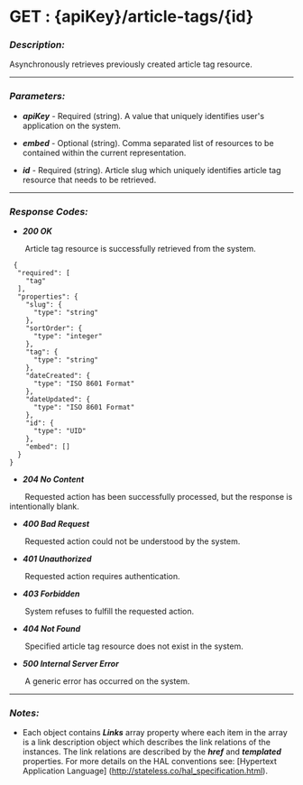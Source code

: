 
# GET : {apiKey}/article-tags/{id} 

### *Description:* 
Asynchronously retrieves previously created article tag resource. 



* * *
### *Parameters:*


- ***apiKey*** - Required (string). A value that uniquely identifies user&#39;s application on the system. 


- ***embed*** - Optional (string). Comma separated list of resources to be contained within the current representation. 


- ***id*** - Required (string). Article slug which uniquely identifies article tag resource that needs to be retrieved. 


* * *
### *Response Codes:*


- ***200  OK*** 

&nbsp;&nbsp;&nbsp;&nbsp;&nbsp;&nbsp; Article tag resource is successfully retrieved from the system. 

```
 {
  "required": [
    "tag"
  ],
  "properties": {
    "slug": {
      "type": "string"
    },
    "sortOrder": {
      "type": "integer"
    },
    "tag": {
      "type": "string"
    },
    "dateCreated": {
      "type": "ISO 8601 Format"
    },
    "dateUpdated": {
      "type": "ISO 8601 Format"
    },
    "id": {
      "type": "UID"
    },
    "embed": []
  }
} 

```

- ***204  No Content*** 

&nbsp;&nbsp;&nbsp;&nbsp;&nbsp;&nbsp; Requested action has been successfully processed, but the response is intentionally blank. 


- ***400  Bad Request*** 

&nbsp;&nbsp;&nbsp;&nbsp;&nbsp;&nbsp; Requested action could not be understood by the system. 


- ***401  Unauthorized*** 

&nbsp;&nbsp;&nbsp;&nbsp;&nbsp;&nbsp; Requested action requires authentication. 


- ***403  Forbidden*** 

&nbsp;&nbsp;&nbsp;&nbsp;&nbsp;&nbsp; System refuses to fulfill the requested action. 


- ***404  Not Found*** 

&nbsp;&nbsp;&nbsp;&nbsp;&nbsp;&nbsp; Specified article tag resource does not exist in the system. 


- ***500  Internal Server Error*** 

&nbsp;&nbsp;&nbsp;&nbsp;&nbsp;&nbsp; A generic error has occurred on the system. 



* * *
### *Notes:* 
- Each object contains ***Links*** array property where each item in the array is a link description object which describes the link relations of the instances. The link relations are described by the ***href*** and ***templated*** properties. For more details on the HAL conventions see: [Hypertext Application Language] (http://stateless.co/hal_specification.html).

